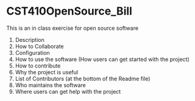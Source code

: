 # CST410OpenSource_Bill
This is an in class exercise for open source software
1. Description
2. How to Collaborate
3. Configuration
4. How to use the software (How users can get started with the project)
5. How to contribute
6. Why the project is useful
7. List of Contributors (at the bottom of the Readme file)
8. Who maintains the software
9. Where users can get help with the project
   
